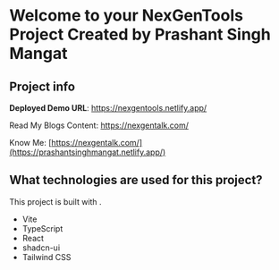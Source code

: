 # Welcome to your NexGenTools Project Created by Prashant Singh Mangat

## Project info

**Deployed Demo URL**: https://nexgentools.netlify.app/

Read My Blogs Content: https://nexgentalk.com/

Know Me: [https://nexgentalk.com/](https://prashantsinghmangat.netlify.app/)

## What technologies are used for this project?

This project is built with .

- Vite
- TypeScript
- React
- shadcn-ui
- Tailwind CSS
